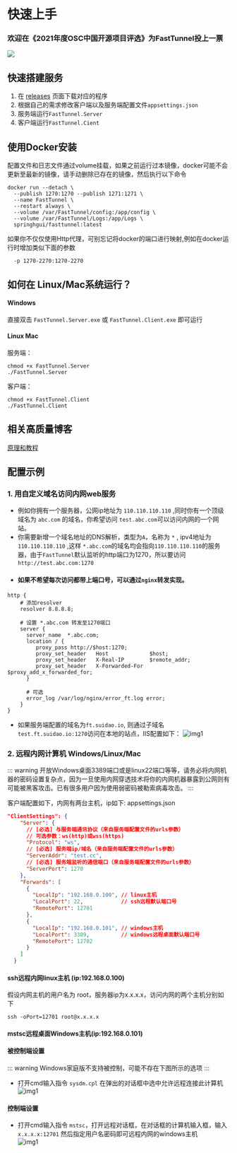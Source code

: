 # 快速上手

### 欢迎在《2021年度OSC中国开源项目评选》为FastTunnel投上一票
<a href = "https://www.oschina.net/project/top_cn_2021/?id=344">
  <img src = "https://gitee.com/Hgui/FastTunnel/raw/v2/images/0211207100705.jpg"/>
</a>

## 快速搭建服务
1. 在 [releases](https://github.com/SpringHgui/FastTunnel/releases) 页面下载对应的程序
2. 根据自己的需求修改客户端以及服务端配置文件`appsettings.json`
3. 服务端运行`FastTunnel.Server`
4. 客户端运行`FastTunnel.Cient`

## 使用Docker安装
配置文件和日志文件通过volume挂载，如果之前运行过本镜像，docker可能不会更新至最新的镜像，请手动删除已存在的镜像，然后执行以下命令

```
docker run --detach \
  --publish 1270:1270 --publish 1271:1271 \
  --name FastTunnel \
  --restart always \
  --volume /var/FastTunnel/config:/app/config \
  --volume /var/FastTunnel/Logs:/app/Logs \
  springhgui/fasttunnel:latest
```

如果你不仅仅使用Http代理，可别忘记将docker的端口进行映射,例如在docker运行时增加类似下面的参数
```
  -p 1270-2270:1270-2270
```

## 如何在 Linux/Mac系统运行？
#### Windows
直接双击 `FastTunnel.Server.exe` 或 `FastTunnel.Client.exe` 即可运行
#### Linux Mac
服务端：
```shell
chmod +x FastTunnel.Server
./FastTunnel.Server
```
客户端：
```shell
chmod +x FastTunnel.Client
./FastTunnel.Client
```
## 相关高质量博客

[原理和教程](./blogs.md) 

## 配置示例
### 1. 用自定义域名访问内网web服务
- 例如你拥有一个服务器，公网ip地址为 `110.110.110.110` ,同时你有一个顶级域名为 `abc.com` 的域名，你希望访问 `test.abc.com`可以访问内网的一个网站。
- 你需要新增一个域名地址的DNS解析，类型为`A`，名称为 `*` , ipv4地址为 `110.110.110.110` ,这样 `*.abc.com`的域名均会指向`110.110.110.110`的服务器，由于`FastTunnel`默认监听的http端口为1270，所以要访问`http://test.abc.com:1270`
- #### 如果不希望每次访问都带上端口号，可以通过`nginx`转发实现。
```
http {
    # 添加resolver 
    resolver 8.8.8.8;

    # 设置 *.abc.com 转发至1270端口
    server {
      server_name  *.abc.com;
      location / {
         proxy_pass http://$host:1270;
         proxy_set_header   Host             $host;
         proxy_set_header   X-Real-IP        $remote_addr;
         proxy_set_header   X-Forwarded-For  $proxy_add_x_forwarded_for;
      }

      # 可选
      error_log /var/log/nginx/error_ft.log error;
    }
}
```

- 如果服务端配置的域名为`ft.suidao.io`, 则通过子域名`test.ft.suidao.io:1270`访问在本地的站点，IIS配置如下：
![img1](/images/iis-web.png)

### 2. 远程内网计算机 Windows/Linux/Mac

::: warning
开放Windows桌面3389端口或是linux22端口等等，请务必将内网机器的密码设置复杂点，因为一旦使用内网穿透技术将你的内网机器暴露到公网则有可能被黑客攻击。已有很多用户因为使用弱密码被勒索病毒攻击。
:::

客户端配置如下，内网有两台主机，ip如下:
appsettings.json
```json
"ClientSettings": {
    "Server": {
      // [必选] 与服务端通讯协议（来自服务端配置文件的urls参数）
      // 可选参数：ws(http)或wss(https)
      "Protocol": "ws",
      // [必选] 服务端ip/域名（来自服务端配置文件的urls参数）
      "ServerAddr": "test.cc",
      // [必选] 服务端监听的通信端口（来自服务端配置文件的urls参数）
      "ServerPort": 1270
    },
    "Forwards": [
      {
        "LocalIp": "192.168.0.100", // linux主机
        "LocalPort": 22,            // ssh远程默认端口号
        "RemotePort": 12701
      },
      {
        "LocalIp": "192.168.0.101", // windows主机
        "LocalPort": 3389,          // windows远程桌面默认端口号
        "RemotePort": 12702
      }
    ]
  }
```
#### ssh远程内网linux主机 (ip:192.168.0.100)

假设内网主机的用户名为 root，服务器ip为x.x.x.x，访问内网的两个主机分别如下
```
ssh -oPort=12701 root@x.x.x.x
```

#### mstsc远程桌面Windows主机(ip:192.168.0.101)
#### 被控制端设置
::: warning
Windows家庭版不支持被控制，可能不存在下图所示的选项
:::
- 打开cmd输入指令 `sysdm.cpl` 在弹出的对话框中选中允许远程连接此计算机  
![img1](/images/setallow.png)
#### 控制端设置
- 打开cmd输入指令 `mstsc`，打开远程对话框，在对话框的计算机输入框，输入 `x.x.x.x:12701` 然后指定用户名密码即可远程内网的windows主机  
![img1](/images/remote.png)
